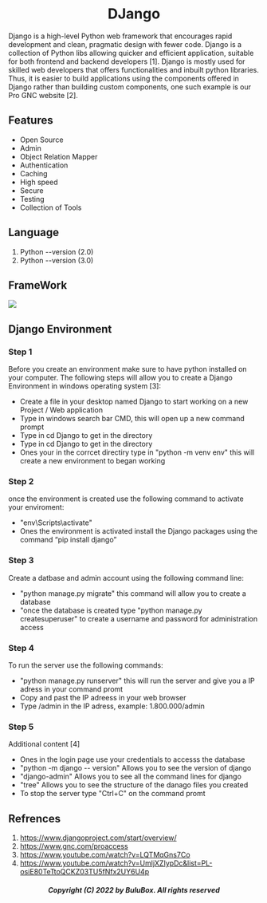 <h1 align="center">DJango</h1>

Django is a high-level Python web framework that encourages rapid development and clean, pragmatic design with fewer code. Django is a collection of Python libs allowing quicker and efficient application, suitable for both frontend and backend developers [1]. Django is mostly used for skilled web developers that offers functionalities and inbuilt python libraries. Thus, it is easier to build applications using the components offered in Django rather than building custom components, one such example is our Pro GNC website [2].

## Features 

<ul>
  <li>Open Source</li>
  <li>Admin</li>
  <li>Object Relation Mapper</li>
  <li>Authentication</li>
  <li>Caching</li>
  <li>High speed</li>
  <li>Secure</li>
  <li>Testing</li>
  <li>Collection of Tools</li>
</ul>  

## Language

1. Python --version (2.0)<br>
2. Python --version (3.0)<br>

## FrameWork

![](https://github.com/SoftwareBulu/TechDocumentation/blob/main/Programming/Django_FrameWork.png)

## Django Environment

### Step 1 ### 
Before you create an environment make sure to have python installed on your computer. The following steps will allow you to create a Django Environment in windows operating system [3]:
 <ul>
  <li> Create a file in your desktop named Django to start working on a new Project / Web application<br></li>
  <li>Type in windows search bar CMD, this will open up a new command prompt</li>
  <li> Type in cd Django to get in the directory</li>
  <li> Type in cd Django to get in the directory</li>
  <li>Ones your in the corrcet directiry type in "python -m venv env" this will create a new environment to began working</li>
</ul>  

### Step 2 ###
once the environment is created use the following command to activate your enviroment:
<ul>
  <li>"env\Scripts\activate"</li>
   <li>Ones the environment is activated install the Django packages using the command “pip install django” </li>
  </ul>

### Step 3 ###
Create a datbase and admin account using the following command line: 
<ul>
    <li>"python manage.py migrate" this command will allow you to create a database</li>
  <li>"once the database is created type "python manage.py createsuperuser" to create a username and password for administration access </li>
  </ul>

### Step 4 ###
To run the server use the following commands:
<ul>
  <li>"python manage.py runserver" this will run the server and give you a IP adress in your command promt</li>
   <li>Copy and past the IP adreess in your web browser</li>
   <li>Type /admin in the IP adress, example: 1.800.000/admin</li>
  </ul>

### Step 5 ###

Additional content [4]
<ul>
<li>Ones in the login page use your credentials to accesss the database</li>
<li>"python -m django -- version" Allows you to see the version of django</li>
<li>"django-admin" Allows you to see all the command lines for django</li>
<li>"tree" Allows you to see the structure of the danago files you created</li>
<li>To stop the server type "Ctrl+C" on the command promt</li>
</ul>

## Refrences

 1. https://www.djangoproject.com/start/overview/
 2. https://www.gnc.com/proaccess 
 3. https://www.youtube.com/watch?v=LQTMqGns7Co
 4. https://www.youtube.com/watch?v=UmljXZIypDc&list=PL-osiE80TeTtoQCKZ03TU5fNfx2UY6U4p
 
<h5 align="center"> Copyright (C) 2022 by BuluBox. All rights reserved</h5>
